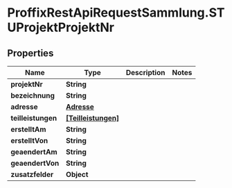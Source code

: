 # ProffixRestApiRequestSammlung.STUProjektProjektNr

## Properties
Name | Type | Description | Notes
------------ | ------------- | ------------- | -------------
**projektNr** | **String** |  | 
**bezeichnung** | **String** |  | 
**adresse** | [**Adresse**](Adresse.md) |  | 
**teilleistungen** | [**[Teilleistungen]**](Teilleistungen.md) |  | 
**erstelltAm** | **String** |  | 
**erstelltVon** | **String** |  | 
**geaendertAm** | **String** |  | 
**geaendertVon** | **String** |  | 
**zusatzfelder** | **Object** |  | 


